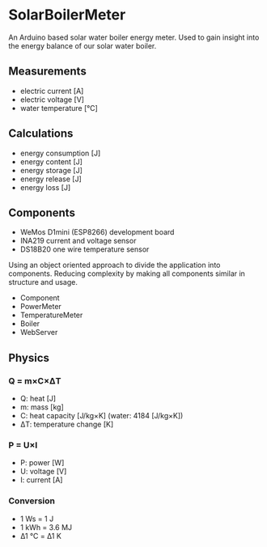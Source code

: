 # SolarBoilerMeter
An Arduino based solar water boiler energy meter.
Used to gain insight into the energy balance of our solar water boiler.

## Measurements
* electric current [A]
* electric voltage [V]
* water temperature [&deg;C]

## Calculations
* energy consumption [J]
* energy content [J]
* energy storage [J]
* energy release [J]
* energy loss [J]

## Components
* WeMos D1mini (ESP8266) development board
* INA219 current and voltage sensor
* DS18B20 one wire temperature sensor

Using an object oriented approach to divide the application into components.
Reducing complexity by making all components similar in structure and usage.
* Component
* PowerMeter
* TemperatureMeter
* Boiler
* WebServer

## Physics

### Q = m&times;C&times;&Delta;T
* Q: heat [J]
* m: mass [kg]
* C: heat capacity [J/kg&times;K] (water: 4184 [J/kg&times;K])
* &Delta;T: temperature change [K]

### P = U&times;I
* P: power [W]
* U: voltage [V]
* I: current [A]

### Conversion
* 1 Ws = 1 J
* 1 kWh = 3.6 MJ
* &Delta;1 &deg;C = &Delta;1 K 
